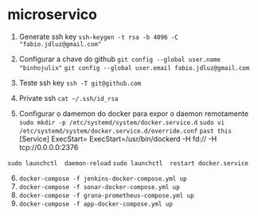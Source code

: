 # microservico

1. Generate ssh key 
`ssh-keygen -t rsa -b 4096 -C "fabio.jdluz@gmail.com"`

2. Configurar a chave do github
`git config --global user.name "binhojulix"`
`git config --global user.email fabio.jdluz@gmail.com`

3. Teste ssh key
`ssh -T git@github.com`

4. Private ssh
`cat ~/.ssh/id_rsa`

5. Configurar o damemon do docker para expor o daemon remotamente
`sudo mkdir -p /etc/systemd/system/docker.service.d`
`sudo vi /etc/systemd/system/docker.service.d/override.conf`
`past this`
  [Service]
        ExecStart=
        ExecStart=/usr/bin/dockerd -H fd:// -H tcp://0.0.0.0:2376

`sudo launchctl  daemon-reload`
`sudo launchctl  restart docker.service`


6. `docker-compose -f jenkins-docker-compose.yml up`
7. `docker-compose -f sonar-docker-compose.yml up`
8. `docker-compose -f grana-prometheus-compose.yml up`
8. `docker-compose -f app-docker-compose.yml up`
